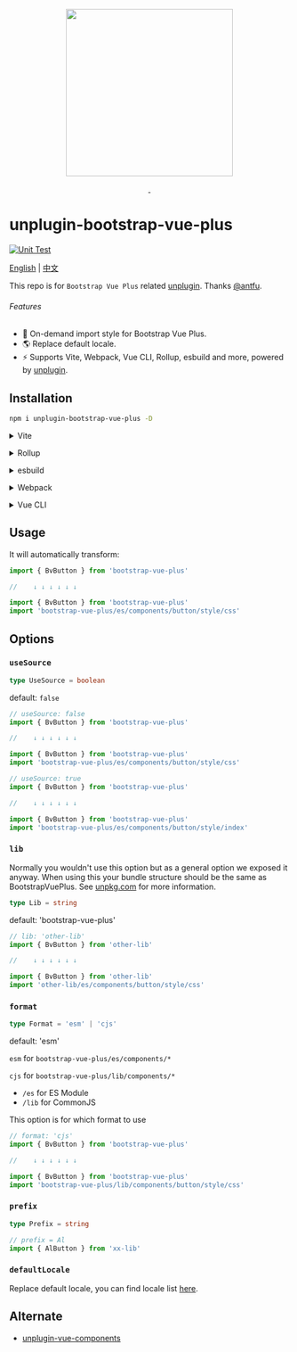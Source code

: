 <p align="center">
  <img width="300px" src="https://avatars.githubusercontent.com/u/107077279" alt="">
</p>

<p align="center">
  <a href="https://www.npmjs.org/package/unplugin-bootstrap-vue-plus">
    <img src="https://img.shields.io/npm/v/unplugin-bootstrap-vue-plus.svg" alt="">
  </a>
  <a href="https://npmcharts.com/compare/unplugin-bootstrap-vue-plus?minimal=true">
    <img src="https://img.shields.io/npm/dm/unplugin-bootstrap-vue-plus.svg" alt="">
  </a>
  <br>
</p>

# unplugin-bootstrap-vue-plus

[![Unit Test](https://github.com/bootstrap-vue-plus/unplugin-bootstrap-vue-plus/actions/workflows/unit-test.yml/badge.svg)](https://github.com/bootstrap-vue-plus/unplugin-bootstrap-vue-plus/actions/workflows/unit-test.yml)

[English](README.md) | [中文](README.zh-CN.md)

This repo is for `Bootstrap Vue Plus` related [unplugin](https://github.com/unjs/unplugin). Thanks [@antfu](https://github.com/antfu).

###### Features

- 💚 On-demand import style for Bootstrap Vue Plus.
- 🌎 Replace default locale.
- ⚡️ Supports Vite, Webpack, Vue CLI, Rollup, esbuild and more, powered by <a href="https://github.com/unjs/unplugin">unplugin</a>.

## Installation

```bash
npm i unplugin-bootstrap-vue-plus -D
```

<details>
<summary>Vite</summary><br>

```ts
// vite.config.ts
import BootstrapVuePlus from 'unplugin-bootstrap-vue-plus/vite'

export default {
  plugins: [
    BootstrapVuePlus({
      // options
    }),
  ],
}
```

<br></details>

<details>
<summary>Rollup</summary><br>

```ts
// rollup.config.js
import BootstrapVuePlus from 'unplugin-bootstrap-vue-plus/rollup'

export default {
  plugins: [
    BootstrapVuePlus({
      // options
    }),
  ],
}
```

<br></details>

<details>
<summary>esbuild</summary><br>

```ts
// esbuild.config.js
import { build } from 'esbuild'

build({
  plugins: [
    require('unplugin-bootstrap-vue-plus/esbuild')({
      // options
    }),
  ],
})
```

<br></details>

<details>
<summary>Webpack</summary><br>

```ts
// webpack.config.js
module.exports = {
  /* ... */
  plugins: [
    require('unplugin-bootstrap-vue-plus/webpack')({
      // options
    }),
  ],
}
```

<br></details>

<details>
<summary>Vue CLI</summary><br/>

```ts
// vue.config.js
module.exports = {
  configureWebpack: {
    plugins: [
      require('unplugin-bootstrap-vue-plus/webpack')({
        // options
      }),
    ],
  },
}
```

<br></details>

## Usage

It will automatically transform:

```javascript
import { BvButton } from 'bootstrap-vue-plus'

//    ↓ ↓ ↓ ↓ ↓ ↓

import { BvButton } from 'bootstrap-vue-plus'
import 'bootstrap-vue-plus/es/components/button/style/css'
```

## Options

### `useSource`

```ts
type UseSource = boolean
```

default: `false`

```javascript
// useSource: false
import { BvButton } from 'bootstrap-vue-plus'

//    ↓ ↓ ↓ ↓ ↓ ↓

import { BvButton } from 'bootstrap-vue-plus'
import 'bootstrap-vue-plus/es/components/button/style/css'

// useSource: true
import { BvButton } from 'bootstrap-vue-plus'

//    ↓ ↓ ↓ ↓ ↓ ↓

import { BvButton } from 'bootstrap-vue-plus'
import 'bootstrap-vue-plus/es/components/button/style/index'
```

### `lib`

Normally you wouldn't use this option but as a general option we exposed it anyway.
When using this your bundle structure should be the same as BootstrapVuePlus.
See [unpkg.com](https://unpkg.com/bootstrap-vue-plus) for more information.

```ts
type Lib = string
```

default: 'bootstrap-vue-plus'

```javascript
// lib: 'other-lib'
import { BvButton } from 'other-lib'

//    ↓ ↓ ↓ ↓ ↓ ↓

import { BvButton } from 'other-lib'
import 'other-lib/es/components/button/style/css'
```

### `format`

```ts
type Format = 'esm' | 'cjs'
```

default: 'esm'

`esm` for `bootstrap-vue-plus/es/components/*`

`cjs` for `bootstrap-vue-plus/lib/components/*`

- `/es` for ES Module
- `/lib` for CommonJS

This option is for which format to use

```javascript
// format: 'cjs'
import { BvButton } from 'bootstrap-vue-plus'

//    ↓ ↓ ↓ ↓ ↓ ↓

import { BvButton } from 'bootstrap-vue-plus'
import 'bootstrap-vue-plus/lib/components/button/style/css'
```

### `prefix`

```ts
type Prefix = string
```

```javascript
// prefix = Al
import { AlButton } from 'xx-lib'
```

### `defaultLocale`

Replace default locale, you can find locale list [here](https://github.com/bootstrap-vue-plus/bootstrap-vue-plus/tree/main/packages/locale/lang).

## Alternate

- [unplugin-vue-components](https://github.com/antfu/unplugin-vue-components)
